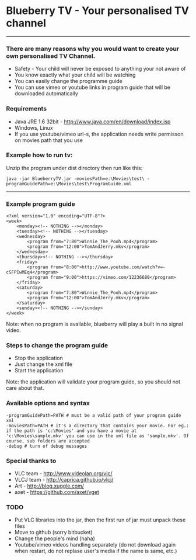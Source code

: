 # Blueberry TV - Your personalised TV channel
-----------

### There are many reasons why you would want to create your own personalised TV Channel.
*	Safety - Your child will never be exposed to anything your not aware of
*	You know exactly what your child will be watching
*	You can easily change the programme guide
*	You can use vimeo or youtube links in program guide that will be downloaded automatically

### Requirements
*	Java JRE 1.6 32bit - http://www.java.com/en/download/index.jsp
*	Windows, Linux
*	If you use youtube/vimeo url-s, the application needs write permisson on movies path that you use

### Example how to run tv:
Unzip the program under dist directory then run like this:

	java -jar BlueberryTV.jar -moviesPath=e:\Movies\test\ -programGuidePath=e:\Movies\test\ProgramGuide.xml

-----------

### Example program guide
	<?xml version="1.0" encoding="UTF-8"?>
    <week>
    	<monday><!-- NOTHING --></monday>
    	<tuesday><!-- NOTHING --></tuesday>
    	<wednesday>
    		<program from="7:80">Winnie_The_Pooh.mp4</program>
    		<program from="12:00">TomAndJerry.mkv</program>
    	</wednesday>
    	<thursday><!-- NOTHING --></thursday>
    	<friday>
    		<program from="8:00">http://www.youtube.com/watch?v=-cSFPIwMEq4</program>
    		<program from="9:00">https://vimeo.com/12236680</program>
    	</friday>
    	<saturday>
    		<program from="7:80">Winnie_The_Pooh.mp4</program>
            <program from="12:00">TomAndJerry.mkv</program>
    	</saturday>
    	<sunday><!-- NOTHING --></sunday>
    </week>

Note: when no program is available, blueberry will play a built in no signal video.

### Steps to change the program guide
*	Stop the application
*	Just change the xml file
*	Start the application

Note: the application will validate your program guide, so you should not care about that.

### Available options and syntax
	-programGuidePath=PATH # must be a valid path of your program guide xml
	-moviesPath=PATH # it's a directory that contains your movie. For eg.: if the path is 'c:\Movies' and you have a movie at 'c:\Movies\sample.mkv' you can use in the xml file as 'sample.mkv'. Of course, sub folders are accepted
	-debug # turn of debug messages

### Special thanks to
*	VLC team - http://www.videolan.org/vlc/
*	VLCJ team - http://caprica.github.io/vlcj/
*	Art - http://blog.xuggle.com/
*	axet - https://github.com/axet/vget

### TODO
*	Put VLC libraries into the jar, then the first run of jar must unpack these files
*	Move to github (sorry bitbucket)
*	Change the people's mind (haha)
*	Youtube/vimeo videos handling separately (do not download again when restart, do not replase user's media if the name is same, etc.)